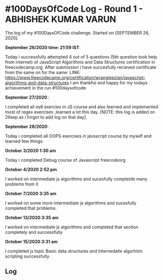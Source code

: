 # #100DaysOfCode Log - Round 1 - ABHISHEK KUMAR VARUN

The log of my #100DaysOfCode challenge. Started on [SEPTEMBER 26, 2020].

**September 26/2020 time: 21:59 IST**:

Today i successfully attempted 4 out of 5 questions (5th question took help from internet) of JavaScript Algorithms and Data Structures certification in freecodecamp.org.
After submission i have succesfully recieved certificate from the same on for the same:
LINK: https://www.freecodecamp.org/certification/wrangleezian/javascript-algorithms-and-data-structures
I am thankful and happy for my todays achievement in the run #100daysofcode

**September 27/2020** :

I completed all es6 exercies in JS course and also learned and implemented most of regex exercises ,learned a lot this day.
[NOTE: this log is added on 29sep as i forgot to add log on that day].

**September 28/2020** :

Today i completed all OOPS exercises in javsscript course by myself and learned few things.


**October 3/2020 1:30 am**

Today i completed Debug course of Javascript freecodeorg

**October 4/2020 2:52 pm**

I worked on  intermediate js algorithms and sucesfully completde many problems from it


**October 7/2020 3:35 am**

I worked on some more intermediate js algorithms and sucesfully completed that problems.

**October 13/2020 3:35 am**

I worked on intermediate js algorithms and completed that section completely and successfully

**October 15/2020 3:31 am**

I completed js topic Basic data structures and Internedaite algorhitm scripting successfully.
## Log

